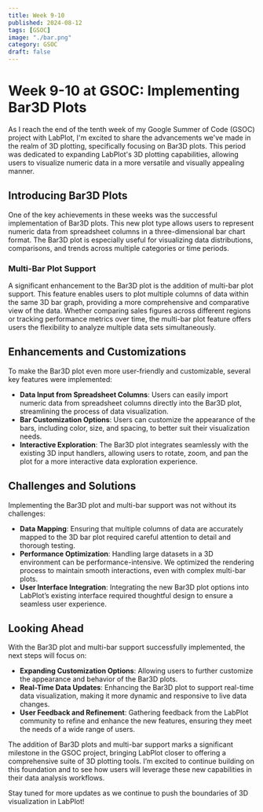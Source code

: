 ```yaml
---
title: Week 9-10
published: 2024-08-12
tags: [GSOC]
image: "./bar.png"
category: GSOC
draft: false
---
```


# Week 9-10 at GSOC: Implementing Bar3D Plots 

As I reach the end of the tenth week of my Google Summer of Code (GSOC) project with LabPlot, I'm excited to share the advancements we've made in the realm of 3D plotting, specifically focusing on Bar3D plots. This period was dedicated to expanding LabPlot's 3D plotting capabilities, allowing users to visualize numeric data in a more versatile and visually appealing manner.

## Introducing Bar3D Plots

One of the key achievements in these weeks was the successful implementation of Bar3D plots. This new plot type allows users to represent numeric data from spreadsheet columns in a three-dimensional bar chart format. The Bar3D plot is especially useful for visualizing data distributions, comparisons, and trends across multiple categories or time periods.

### Multi-Bar Plot Support

A significant enhancement to the Bar3D plot is the addition of multi-bar plot support. This feature enables users to plot multiple columns of data within the same 3D bar graph, providing a more comprehensive and comparative view of the data. Whether comparing sales figures across different regions or tracking performance metrics over time, the multi-bar plot feature offers users the flexibility to analyze multiple data sets simultaneously.

## Enhancements and Customizations

To make the Bar3D plot even more user-friendly and customizable, several key features were implemented:

- **Data Input from Spreadsheet Columns**: Users can easily import numeric data from spreadsheet columns directly into the Bar3D plot, streamlining the process of data visualization.
- **Bar Customization Options**: Users can customize the appearance of the bars, including color, size, and spacing, to better suit their visualization needs.
- **Interactive Exploration**: The Bar3D plot integrates seamlessly with the existing 3D input handlers, allowing users to rotate, zoom, and pan the plot for a more interactive data exploration experience.

## Challenges and Solutions

Implementing the Bar3D plot and multi-bar support was not without its challenges:

- **Data Mapping**: Ensuring that multiple columns of data are accurately mapped to the 3D bar plot required careful attention to detail and thorough testing.
- **Performance Optimization**: Handling large datasets in a 3D environment can be performance-intensive. We optimized the rendering process to maintain smooth interactions, even with complex multi-bar plots.
- **User Interface Integration**: Integrating the new Bar3D plot options into LabPlot’s existing interface required thoughtful design to ensure a seamless user experience.

## Looking Ahead

With the Bar3D plot and multi-bar support successfully implemented, the next steps will focus on:

- **Expanding Customization Options**: Allowing users to further customize the appearance and behavior of the Bar3D plots.
- **Real-Time Data Updates**: Enhancing the Bar3D plot to support real-time data visualization, making it more dynamic and responsive to live data changes.
- **User Feedback and Refinement**: Gathering feedback from the LabPlot community to refine and enhance the new features, ensuring they meet the needs of a wide range of users.

The addition of Bar3D plots and multi-bar support marks a significant milestone in the GSOC project, bringing LabPlot closer to offering a comprehensive suite of 3D plotting tools. I’m excited to continue building on this foundation and to see how users will leverage these new capabilities in their data analysis workflows.

Stay tuned for more updates as we continue to push the boundaries of 3D visualization in LabPlot!
